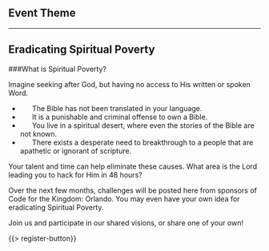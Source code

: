 ﻿## <i class="icon fa-book"></i> <b>Event Theme</b>
---

## Eradicating Spiritual Poverty 

###What is Spiritual Poverty?

Imagine seeking after God, but having no access to His written or spoken Word.


* &nbsp;&nbsp;&nbsp;&nbsp;&nbsp;<i class="icon fa-book"></i> The Bible has not been translated in your language.
* &nbsp;&nbsp;&nbsp;&nbsp;&nbsp;<i class="icon fa-book"></i> It is a punishable and criminal offense to own a Bible.
* &nbsp;&nbsp;&nbsp;&nbsp;&nbsp;<i class="icon fa-book"></i> You live in a spiritual desert, where even the stories of the Bible are not known.
* &nbsp;&nbsp;&nbsp;&nbsp;&nbsp;<i class="icon fa-book"></i> There exists a desperate need to breakthrough to a people that are apathetic or ignorant of scripture.


Your talent and time can help eliminate these causes. What area is the Lord leading you to hack for Him in 48 hours?

Over the next few months, challenges will be posted here from sponsors of Code for the Kingdom: Orlando. 
You may even have your own idea for eradicating Spiritual Poverty.
 
Join us and participate in our shared visions, or share one of your own!


{{> register-button}}

